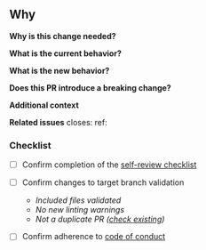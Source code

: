 <!--
Please replace or remove the HTML comment sections below with your actual content.
These comments are just guidance - do not include them in your final PR description.
-->

## Why

<!-- Describe the type and scope of this change -->

**Why is this change needed?**
<!-- Explain the problem this solves or the reason for this change -->

**What is the current behavior?**
<!-- Describe how things work currently, including any issues -->

**What is the new behavior?**
<!-- Describe what will change after this PR is merged -->

**Does this PR introduce a breaking change?** 
<!-- describe what breaks and how to migrate -->

**Additional context**
<!-- Any other information, rationale, or testing notes -->

**Related issues**
closes: <!-- Link to issues this PR closes, e.g., #123 -->
ref: <!-- Link to related issues/PRs this PR references, e.g., #456 -->

### Checklist

- [ ] Confirm completion of the [self-review checklist](https://github.com/equinor/fusion-framework/blob/main/contributing/self-review.md)
- [ ] Confirm changes to target branch validation
  - _Included files validated_
  - _No new linting warnings_
  - _Not a duplicate PR ([check existing](https://github.com/equinor/fusion-framework/pulls))_
- [ ] Confirm adherence to [code of conduct](https://github.com/equinor/fusion-framework/blob/main/CODE_OF_CONDUCT.md)


